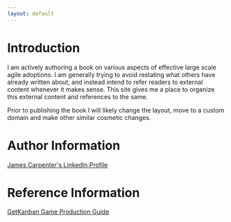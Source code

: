 ```yaml
---
layout: default
---
```


# Introduction

I am actively authoring a book on various aspects of effective large scale agile adoptions. I am generally trying to avoid restating what others have already written about, and instead intend to refer readers to external content whenever it makes sense. This site gives me a place to organize this external content and references to the same.


Prior to publishing the book I will likely change the layout, move to a custom domain and make other similar cosmetic changes.

# Author Information

[James Carpenter's LinkedIn Profile](https://www.linkedin.com/in/jamescarpenter1/)

# Reference Information

[GetKanban Game Production Guide](reference_info/GetKanbanProductionGuide)
